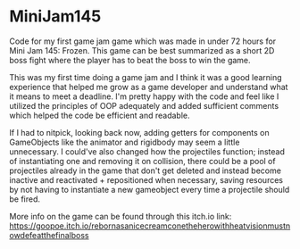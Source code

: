# MiniJam145

Code for my first game jam game which was made in under 72 hours for Mini Jam 145: Frozen. This game can be best summarized as a short 2D boss fight where the player has to beat the boss to win the game.

This was my first time doing a game jam and I think it was a good learning experience that helped me grow as a game developer and understand what it means to meet a deadline. I'm pretty happy with the code and feel like I utilized the principles of OOP adequately and added sufficient comments which helped the code be efficient and readable. 

If I had to nitpick, looking back now, adding getters for components on GameObjects like the animator and rigidbody may seem a little unnecessary. I could've also changed how the projectiles function; instead of instantiating one and removing it on collision, there could be a pool of projectiles already in the game that don't get deleted and instead become inactive and reactivated + repositioned when necessary, saving resources by not having to instantiate a new gameobject every time a projectile should be fired.

More info on the game can be found through this itch.io link: https://goopoe.itch.io/rebornasanicecreamconetheherowithheatvisionmustnowdefeatthefinalboss
